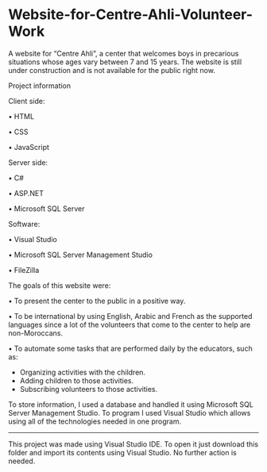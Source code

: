 # Website-for-Centre-Ahli-Volunteer-Work

A website for “Centre Ahli”, a center that welcomes boys in precarious situations whose ages vary between 7 and 15 years.
The website is still under construction and is not available for the public right now.

Project information

Client side:

• HTML

• CSS

• JavaScript


Server side:

• C#

• ASP.NET

• Microsoft SQL Server


Software:

• Visual Studio

• Microsoft SQL Server Management Studio

• FileZilla


The goals of this website were:

• To present the center to the public in a positive way.

• To be international by using English, Arabic and French as the supported languages since a lot of the volunteers that come to the center to help are non-Moroccans.

• To automate some tasks that are performed daily by the educators, such as:

- Organizing activities with the children.
- Adding children to those activities.
- Subscribing volunteers to those activities.

To store information, I used a database and handled it using Microsoft SQL Server Management Studio. To program I used Visual Studio which allows using all of the technologies needed in one program.

---------------------------------------------------------------------------

This project was made using Visual Studio IDE. To open it just download this folder and import its contents using Visual Studio. No further action is needed.
